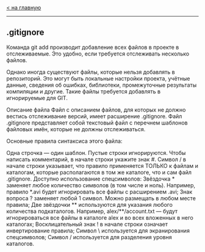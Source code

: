 [< на главную](./readme.md)
***

## **.gitignore**

Команда git add производит добавление всех файлов в проекте в отслеживаемые. Это удобно, если требуется отслеживать несколько файлов.

Однако иногда существуют файлы, которые нельзя добавлять в репозиторий. Это могут быть локальные настройки проекта, учётные данные, сведения об ошибках, библиотеки, промежуточные результаты компиляции и другие. Такие файлы требуется добавлять в игнорируемые для GIT.

Описание файла
Файл с описанием файлов, для которых не должно вестись отслеживание версий, имеет расширение .gitignore. Файл .gitignore представляет собой текстовый файл с перечнем шаблонов файловых имён, которые не должны отслеживаться.

Основные правила синтаксиса этого файла:

Одна строчка — один шаблон.
Пустые строки игнорируются.
Чтобы написать комментарий, в начале строки укажите знак #.
Символ / в начале строки указывает, что правило применяется ТОЛЬКО к файлам и каталогам, которые располагаются в том же каталоге, что и сам файл .gitignore.
Доступно использование спецсимволов:
Звёздочка * заменяет любое количество символов (в том числе и ноль). Например, правило *.avi будет игнорировать все файлы с расширением .avi;
Знак вопроса ? заменяет любой 1 символ. Можно размещать в любом месте правила;
Две звёздочки ** используются для указания любого количества подкаталогов. Например, alex/**/account.txt — будут игнорироваться все файлы в каталоге alex и во всех вложенных в него каталогах;
Восклицательный знак ! в начале строки означает инвертирование правила;
Символ \ используется для экранирования спецсимволов;
Символ / используется для разделения уровня каталогов.
